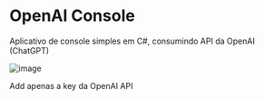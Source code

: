 # OpenAI Console

<p>Aplicativo de console simples em C#, consumindo API da OpenAI (ChatGPT)</p>

![image](https://user-images.githubusercontent.com/77033382/218600923-f6577d56-30b5-4603-9b12-5d36dd862a60.png)

<p>Add apenas a key da OpenAI API</p>
